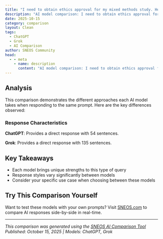```yaml
---
title: "I need to obtain ethics approval for my mixed methods study. Help me: 1) Describe both strands clearly in IRB application"
description: "AI model comparison: I need to obtain ethics approval for my mixed methods study. Help me: 1) Describe both strands clear..."
date: 2025-10-15
category: comparison
layout: Clean
tags:
  - ChatGPT
  - Grok
  - AI Comparison
author: SNEOS Community
head:
  - - meta
    - name: description
      content: "AI model comparison: I need to obtain ethics approval for my mixed methods study. Help me: 1) Describe both strands clearly in IRB applicatio..."
---
```


<ChatComparison
  title="I need to obtain ethics approval for my mixed methods study. Help me: 1) Describe both strands clearly in IRB application"
  prompt="I need to obtain ethics approval for my mixed methods study. Help me: 1) Describe both strands clearly in IRB application"
  :responses='{"ChatGPT": "When describing the two strands of your mixed methods study in your Institutional Review Board (IRB) application, it is essential to provide a clear and detailed account of each strand. Here\u2019s a structured approach to articulate this effectively:\n\n### 1. Description of the Mixed Methods Study\n\n**Title of the Study**: [Insert the title of your study]\n\n**Objective**: The study aims to [describe the general aim of your research, e.g., \u0022explore the experiences and perceptions of individuals regarding a specific health intervention using both quantitative and qualitative methods\u0022].\n\n### 2. Quantitative Strand\n\n**Description**: The quantitative strand of this study will utilize [insert specific quantitative methods, e.g., surveys, experiments, etc.] to collect numerical data.\n\n**Methodology**:\n- **Participants**: We will recruit [insert number and characteristics of participants, e.g., \u0022300 adult participants aged 18-65, who have engaged with the intervention\u0022].\n- **Data Collection**: Data will be collected using [describe the tools, e.g., a structured questionnaire that measures variables such as satisfaction, health outcomes, etc.]. \n- **Analysis**: The data will be analyzed using [insert statistical methods, e.g., descriptive statistics, inferential statistics, regression analysis, etc.]. This analysis will help to identify trends and correlations between the variables measured.\n\n**Ethical Considerations**:\n- Participants will be informed about the purpose of the study and their right to withdraw at any time without any consequences.\n- We will ensure confidentiality and anonymous data collection through [insert methods, e.g., coded identifiers, secure databases].\n\n### 3. Qualitative Strand\n\n**Description**: The qualitative strand will involve [insert specific qualitative methods, e.g., interviews, focus groups, etc.] to gain in-depth insights into participant experiences.\n\n**Methodology**:\n- **Participants**: A subset of [insert number, e.g., \u002230 participants\u0022] from the quantitative strand will be selected for in-depth interviews based on [insert criteria, e.g., \u0022demographic diversity or notable responses\u0022].\n- **Data Collection**: Qualitative data will be gathered through [describe the method, e.g., semi-structured interviews lasting 30-60 minutes each, conducted virtually or in person]. \n- **Analysis**: Thematic analysis will be employed to identify patterns and themes related to participants\u2019 experiences and perceptions regarding the intervention, utilizing [insert tools, e.g., software like NVivo or manual coding].\n\n**Ethical Considerations**:\n- Participants will be given full information about the interview process and their role, ensuring informed consent. \n- Efforts will be made to protect participants\u2019 identities, including using pseudonyms in reporting findings.\n\n### 4. Integration of Strands\n\nThe integration of quantitative and qualitative data will provide a more comprehensive understanding of the research problem. [Briefly explain how you plan to synthesize findings from both strands, e.g., \u0022The qualitative findings will help to contextualize and explain the trends observed in the quantitative data, adding depth to the overall analysis of participants\u2019 experiences.\u0022]\n\n### 5. Conclusion\n\nIn summary, this mixed methods study aims to gain a holistic understanding of [insert research focus]. By clearly distinguishing and elaborating on both strands of the study, we will ensure that the research adheres to ethical guidelines and respects the rights and welfare of all participants.\n\n### Additional Sections for IRB Submission\n\nAdditionally, be sure to include sections related to:\n- Study Timeline\n- Recruitment Strategies\n- Informed Consent Process\n- Data Security and Management\n- Risk Assessment and Mitigation Strategies\n\nMake sure that your description is tailored to the specific requirements and guidelines of your IRB. Good luck with your application!", "Grok": "### Describing Study Strands in an IRB Application\n\nFor a mixed methods study, Institutional Review Board (IRB) applications (or ethics committee submissions) require clear, precise descriptions of each research strand to demonstrate ethical integrity, minimize risks, and ensure participant protections. The IRB needs to understand how qualitative and quantitative elements integrate without overlap or confusion. Focus on objectives, methods, participants, data collection, and analysis for each strand, while explaining their interplay.\n\nI\u0027ll break this down step-by-step, assuming a typical mixed methods design (e.g., convergent parallel or sequential). Adapt this to your specific study\u2014replace placeholders (e.g., [topic]) with your details. If your study is sequential (one strand informs the other), emphasize that linkage.\n\n#### 1. Overall Study Overview\nStart with a high-level summary in the IRB application (often in Section 1: Study Description). This sets the context before diving into strands.\n\n**Example Text:**\n\u0022This is a mixed methods study investigating [briefly state aim, e.g., \u0027the impact of remote work on employee mental health in tech firms\u0027]. The study employs a convergent parallel design, collecting qualitative and quantitative data simultaneously and integrating them during analysis to provide a comprehensive understanding. Both strands involve human participants and adhere to ethical standards for informed consent, confidentiality, and risk minimization. The quantitative strand assesses prevalence and correlations via surveys, while the qualitative strand explores experiences through interviews. Integration will occur at the interpretation stage to triangulate findings.\u0022\n\n- **Why this works:** It signals the mixed methods nature early, justifies the approach (e.g., why mixed methods over single-method), and previews integration to show methodological rigor. Cite relevant guidelines like Creswell \u0026 Plano Clark\u0027s mixed methods framework if applicable.\n\n#### 2. Describing the Quantitative Strand\nDedicate a subsection (e.g., under \u0022Research Design\u0022 or \u0022Procedures\u0022) to this strand. Be explicit about sampling, instruments, and data handling to address validity and reliability concerns.\n\n**Key Elements to Include:**\n- **Objectives:** What specific questions does this strand address? (E.g., \u0022To quantify the relationship between remote work hours and stress levels.\u0022)\n- **Participants:** Number, recruitment method, inclusion/exclusion criteria (e.g., \u0022200 full-time tech employees, recruited via company email lists; must be 18\u002B and employed \u22656 months\u0022).\n- **Methods/Data Collection:** Tools (e.g., validated surveys like the Perceived Stress Scale), format (online via Qualtrics), duration (e.g., 15-20 minutes), frequency (one-time).\n- **Analysis:** Statistical methods (e.g., regression analysis in SPSS).\n- **Ethical Considerations:** How risks (e.g., survey fatigue) are mitigated; data security (e.g., anonymized storage on encrypted servers).\n\n**Example Text:**\n\u0022The quantitative strand uses a cross-sectional survey to measure key variables. Participants (n=200) will complete an anonymous online questionnaire assessing [variables, e.g., \u0027work hours, stress levels, and productivity\u0027]. Recruitment will occur through purposive sampling from [source, e.g., three partnering tech companies], with informed consent obtained via an initial digital form. The survey includes validated scales: the 10-item Perceived Stress Scale (PSS-10) and a custom productivity index (Cronbach\u0027s \u03B1 \u003E 0.80 in pilot testing). Data will be collected over 4 weeks, with each session lasting 15-20 minutes. Analysis will involve descriptive statistics and multiple regression to identify predictors of mental health outcomes. To ensure confidentiality, responses will be de-identified immediately, stored on a password-protected university server compliant with HIPAA/GDPR, and accessible only to the research team. Minimal risks include temporary discomfort from self-reporting; participants can withdraw at any time without penalty.\u0022\n\n- **Tip:** If your quant strand involves experiments or interventions, detail those here (e.g., pre/post measures). Quantify everything possible to build credibility.\n\n#### 3. Describing the Qualitative Strand\nMirror the structure from the quantitative section but emphasize depth over breadth. IRBs scrutinize qualitative work for emotional risks (e.g., sensitive topics) and bias in interpretation.\n\n**Key Elements to Include:**\n- **Objectives:** Exploratory aims (e.g., \u0022To understand lived experiences of remote work challenges.\u0022).\n- **Participants:** Subset or separate sample (e.g., \u002220-25 interviewees selected via stratified sampling from survey respondents; purposive for diversity in role/gender\u0022).\n- **Methods/Data Collection:** Techniques (e.g., semi-structured interviews), mode (Zoom or in-person), duration (e.g., 45-60 minutes), probing questions.\n- **Analysis:** Approach (e.g., thematic analysis using NVivo).\n- **Ethical Considerations:** Rapport-building, debriefing, handling distress; transcription anonymity.\n\n**Example Text:**\n\u0022The qualitative strand consists of in-depth semi-structured interviews to capture nuanced perspectives on [topic, e.g., \u0027remote work\u0027s emotional toll\u0027]. A subset of 20-25 participants will be purposively selected from the quantitative survey pool to ensure diversity (e.g., varying tenure and demographics). Interviews, lasting 45-60 minutes, will be conducted virtually via Zoom, with audio recorded only after verbal consent. An interview guide will cover topics like daily routines and coping strategies, allowing flexibility for emergent themes. Data will be transcribed verbatim and analyzed using Braun and Clarke\u0027s thematic analysis framework in NVivo software, with member checking for accuracy. Ethical safeguards include obtaining written consent outlining voluntary participation and right to skip questions; interviews will pause if distress arises, with referrals to counseling resources provided. All recordings/transcripts will be pseudonymized, stored securely for 5 years post-study, and destroyed thereafter. Risks are low but may include revisiting stressful experiences; benefits include contributing to workplace policy improvements.\u0022\n\n- **Tip:** If sequential, note how quant informs qual (e.g., \u0022Interviewees selected based on high-stress survey scores\u0022). Highlight reflexivity (your role as researcher) to address bias.\n\n#### 4. Integration and Overall Procedures\nEnd with how strands connect, as IRBs evaluate the whole study for coherence and efficiency (e.g., avoiding redundant participant burden).\n\n**Example Text:**\n\u0022Data from both strands will be integrated during the interpretation phase using joint displays (e.g., side-by-side comparison of survey correlations and interview themes) to explain divergences or convergences, such as why quantitative data shows low stress prevalence but qualitative reveals hidden coping mechanisms. No new data collection occurs post-integration. Total participant burden is approximately 1 hour (survey \u002B optional interview). The study timeline is 6 months, with full IRB oversight.\u0022\n\n- **Why this works:** It demonstrates methodological justification, reducing approval delays.\n\n#### Additional IRB Tips\n- **Attachments:** Include protocols (survey/interview guides), consent forms, recruitment scripts, and data management plans. For mixed methods, a flow diagram visualizing strands can clarify.\n- **Risks/Benefits:** Discuss cumulatively (e.g., \u0022Combined strands offer holistic insights without increasing risks beyond individual components\u0022).\n- **Common Pitfalls to Avoid:** Vague language (e.g., say \u0022thematic analysis\u0022 not \u0022analyze interviews\u0022); assuming IRB knows mixed methods\u2014define terms.\n- **Resources:** Consult your institution\u0027s IRB template (e.g., via Cayuse or ERICA systems). Reference APA ethics guidelines or COREQ for reporting standards. If international, align with local regs (e.g., GDPR in EU).\n- **Next Steps:** Pilot test descriptions for clarity. If you share more study details (e.g., your field or specific methods), I can refine this further.\n\nThis structure should help your application sail through review\u2014IRBs appreciate transparency in complex designs. If you need help with other sections like consent forms, let me know!"}' published-date="{DateTime.UtcNow:HH:mm}"
/>

## Analysis

This comparison demonstrates the different approaches each AI model takes when responding to the same prompt. Here are the key differences observed:

### Response Characteristics

**ChatGPT**: Provides a direct response with 54 sentences. 

**Grok**: Provides a direct response with 135 sentences. 

## Key Takeaways

- Each model brings unique strengths to this type of query
- Response styles vary significantly between models
- Consider your specific use case when choosing between these models

## Try This Comparison Yourself

Want to test these models with your own prompts? Visit [SNEOS.com](https://sneos.com) to compare AI responses side-by-side in real-time.

---

*This comparison was generated using the [SNEOS AI Comparison Tool](https://sneos.com)*
*Published: October 15, 2025 | Models: ChatGPT, Grok*
